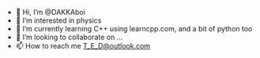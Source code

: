 - 👋 Hi, I’m @DAKKAboi
- 👀 I’m interested in physics
- 🌱 I’m currently learning C++ using learncpp.com, and a bit of python too
- 💞️ I’m looking to collaborate on ...
- 📫 How to reach me T_E_D@outlook.com

<!---
DAKKAboi/DAKKAboi is a ✨ special ✨ repository because its `README.md` (this file) appears on your GitHub profile.
You can click the Preview link to take a look at your changes.
--->
